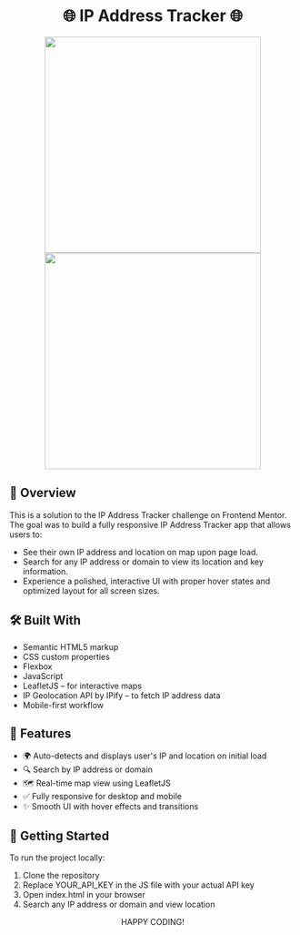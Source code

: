 <h1 align="center">🌐 IP Address Tracker 🌐</h1>


<p align="center">
  <img src="https://github.com/user-attachments/assets/e86c9a29-8661-4585-8760-2d8b9a5eb92d" height="380" style="object-fit: cover;" />
  <img src="https://github.com/user-attachments/assets/b5ed627f-53da-4aab-849e-b08be8ea0ba1" height="380" style="object-fit: cover;" />
</p>

## 🚀 Overview
This is a solution to the IP Address Tracker challenge on Frontend Mentor. The goal was to build a fully responsive IP Address Tracker app that allows users to:
- See their own IP address and location on map upon page load.
- Search for any IP address or domain to view its location and key information.
- Experience a polished, interactive UI with proper hover states and optimized layout for all screen sizes.

## 🛠 Built With
- Semantic HTML5 markup
- CSS custom properties
- Flexbox
- JavaScript
- LeafletJS – for interactive maps
- IP Geolocation API by IPify – to fetch IP address data
- Mobile-first workflow


## 📱 Features
- 🌍 Auto-detects and displays user's IP and location on initial load
- 🔍 Search by IP address or domain
- 🗺 Real-time map view using LeafletJS
- ✅ Fully responsive for desktop and mobile
- ✨ Smooth UI with hover effects and transitions


## 🧭 Getting Started
To run the project locally:
1. Clone the repository
2. Replace YOUR_API_KEY in the JS file with your actual API key
3. Open index.html in your browser
4. Search any IP address or domain and view location




<p align="center">HAPPY CODING!</p>
